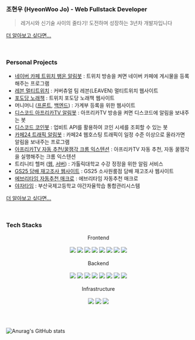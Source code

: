 <!--
![](https://github-readme-stats.vercel.app/api/top-langs/?username=dokdo2013&langs_count=8)
![](https://github-readme-stats.vercel.app/api?username=dokdo2013&show_icons=true)
-->

### 조현우 (HyeonWoo Jo) - Web Fullstack Developer
> 레거시와 신기술 사이의 줄타기! 도전하며 성장하는 3년차 개발자입니다

[더 알아보고 싶다면...][profile]

<br>

### Personal Projects
- [네이버 카페 트위치 뱅온 알림봇](https://github.com/dokdo2013/naver-cafe-twitch-alert) : 트위치 방송을 켜면 네이버 카페에 게시물을 등록해주는 프로그램
- [레븐 멀티트위치](https://github.com/dokdo2013/leaven-multi) : 커버츄얼 팀 레븐(LEAVEN) 멀티트위치 웹사이트
- [포도당 노래책](https://github.com/dokdo2013/music.c6h12o6.kr) : 트위치 포도당 노래책 웹사이트
- 머니머니 ([프론트](https://github.com/dokdo2013/moneymoney-front), [백엔드](https://github.com/dokdo2013/moneymoney-backend)) : 가계부 등록을 위한 웹사이트
- [디스코드 아프리카TV 알림봇](https://github.com/dokdo2013/discord-afreecatv-alert-bot) : 아프리카TV 방송을 켜면 디스코드에 알림을 보내주는 봇
- [디스코드 코인봇](https://github.com/dokdo2013/discord-coin-bot) : 업비트 API를 활용하여 코인 시세를 조회할 수 있는 봇
- [카페24 트래픽 알림봇](https://github.com/dokdo2013/cafe24_traffic_monitoring) : 카페24 웹호스팅 트래픽이 일정 수준 이상으로 올라가면 알림을 보내주는 프로그램
- [아프리카TV 자동 추천/꿀잼각 크롬 익스텐션](https://github.com/dokdo2013/afreecatv_auto_up) : 아프리카TV 자동 추천, 자동 꿀잼각을 실행해주는 크롬 익스텐션
- 트리니티 헬퍼 ([웹](https://github.com/dokdo2013/trinity_helper_web), [서버](https://github.com/dokdo2013/trinity_helper_python)) : 가톨릭대학교 수강 정정을 위한 알림 서비스
- [GS25 담배 재고조사 웹사이트](https://github.com/dokdo2013/gs25-cigacheck) : GS25 소사원룸점 담배 재고조사 웹사이트
- [에브리타임 자동추천 매크로](https://github.com/dokdo2013/everytime-like-macro) : 에브리타임 자동추천 매크로
- [야자타임](https://github.com/dokdo2013/Yajatime) : 부산국제고등학교 야간자율학습 통합관리시스템

[더 알아보고 싶다면...][work]

<br>

### Tech Stacks

<div align=center> 
  Frontend
  <br><br>
  <img src="https://img.shields.io/badge/react-61DAFB?style=for-the-badge&logo=react&logoColor=black"> 
  <img src="https://img.shields.io/badge/Chakra UI-319795?style=for-the-badge&logo=Chakra UI&logoColor=white"> 
  <img src="https://img.shields.io/badge/HTML-E34F26?style=for-the-badge&logo=HTML5&logoColor=white"> 
  <img src="https://img.shields.io/badge/CSS-1572B6?style=for-the-badge&logo=CSS3&logoColor=white"> 
  <img src="https://img.shields.io/badge/javascript-F7DF1E?style=for-the-badge&logo=javascript&logoColor=black"> 
  <img src="https://img.shields.io/badge/typescript-3178C6?style=for-the-badge&logo=typescript&logoColor=white"> 
  <img src="https://img.shields.io/badge/jQuery-0769AD?style=for-the-badge&logo=jQuery&logoColor=black"> 
  <img src="https://img.shields.io/badge/Bootstrap-7952B3?style=for-the-badge&logo=bootstrap&logoColor=white"> 
  <br><br>
  Backend
  <br><br>
  <img src="https://img.shields.io/badge/php-777BB4?style=for-the-badge&logo=php&logoColor=white"> 
  <img src="https://img.shields.io/badge/codeigniter-EF4223?style=for-the-badge&logo=codeigniter&logoColor=white"> 
  <img src="https://img.shields.io/badge/python-3776AB?style=for-the-badge&logo=python&logoColor=white"> 
  <img src="https://img.shields.io/badge/fastapi-009688?style=for-the-badge&logo=fastapi&logoColor=white"> 
  <img src="https://img.shields.io/badge/flask-000000?style=for-the-badge&logo=flask&logoColor=white"> 
  <img src="https://img.shields.io/badge/nestjs-E0234E?style=for-the-badge&logo=nestjs&logoColor=white"> 
  <img src="https://img.shields.io/badge/mysql-4479A1?style=for-the-badge&logo=mysql&logoColor=white"> 
  <img src="https://img.shields.io/badge/mariaDB-003545?style=for-the-badge&logo=mariaDB&logoColor=white"> 
  <br><br>
  Infrastructure
  <br><br>
  <img src="https://img.shields.io/badge/linux-FCC624?style=for-the-badge&logo=linux&logoColor=black"> 
  <img src="https://img.shields.io/badge/amazonaws-232F3E?style=for-the-badge&logo=amazonaws&logoColor=white"> 
  <img src="https://img.shields.io/badge/jenkins-D24939?style=for-the-badge&logo=jenkins&logoColor=white"> 
</div>


<br><br>

![Anurag's GitHub stats](https://github-readme-stats.vercel.app/api?username=dokdo2013&count_private=trueshow_icons=true&theme=dracula)


[work]: <https://github.com/dokdo2013/dokdo2013/blob/main/WORKS.md>
[profile]: <https://github.com/dokdo2013/dokdo2013/blob/main/PROFILE.md>
